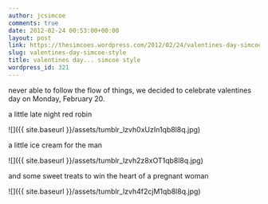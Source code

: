```yaml
---
author: jcsimcoe
comments: true
date: 2012-02-24 00:53:00+00:00
layout: post
link: https://thesimcoes.wordpress.com/2012/02/24/valentines-day-simcoe-style/
slug: valentines-day-simcoe-style
title: valentines day... simcoe style
wordpress_id: 321
---
```


never able to follow the flow of things, we decided to celebrate valentines day on Monday, February 20.




a little late night red robin




![]({{ site.baseurl }}/assets/tumblr_lzvh0xUzIn1qb8l8q.jpg)




a little ice cream for the man




![]({{ site.baseurl }}/assets/tumblr_lzvh2z8xOT1qb8l8q.jpg)




and some sweet treats to win the heart of a pregnant woman




![]({{ site.baseurl }}/assets/tumblr_lzvh4f2cjM1qb8l8q.jpg)
